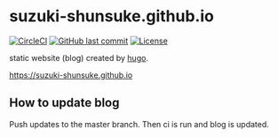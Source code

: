 # suzuki-shunsuke.github.io

[![CircleCI](https://circleci.com/gh/suzuki-shunsuke/suzuki-shunsuke.github.io.svg?style=svg)](https://circleci.com/gh/suzuki-shunsuke/suzuki-shunsuke.github.io)
[![GitHub last commit](https://img.shields.io/github/last-commit/suzuki-shunsuke/suzuki-shunsuke.github.io.svg)](https://github.com/suzuki-shunsuke/suzuki-shunsuke.github.io)
[![License](http://img.shields.io/badge/license-mit-blue.svg?style=flat-square)](https://raw.githubusercontent.com/suzuki-shunsuke/suzuki-shunsuke.github.io/master/LICENSE)

static website (blog) created by [hugo](https://gohugo.io/).

https://suzuki-shunsuke.github.io

## How to update blog

Push updates to the master branch.
Then ci is run and blog is updated.

